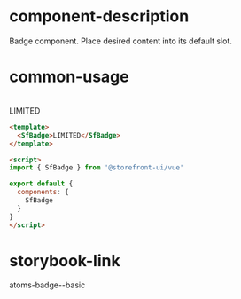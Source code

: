 # component-description
Badge component. Place desired content into its default slot.

# common-usage
<br><SfBadge>LIMITED</SfBadge>

```html 
<template>
  <SfBadge>LIMITED</SfBadge>
</template>

<script>
import { SfBadge } from '@storefront-ui/vue'

export default {
  components: {
    SfBadge
  }
}
</script>
```

# storybook-link
atoms-badge--basic
